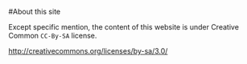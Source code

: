 #About this site

Except specific mention, the content of this website is under Creative Common ```CC-By-SA``` license.

http://creativecommons.org/licenses/by-sa/3.0/